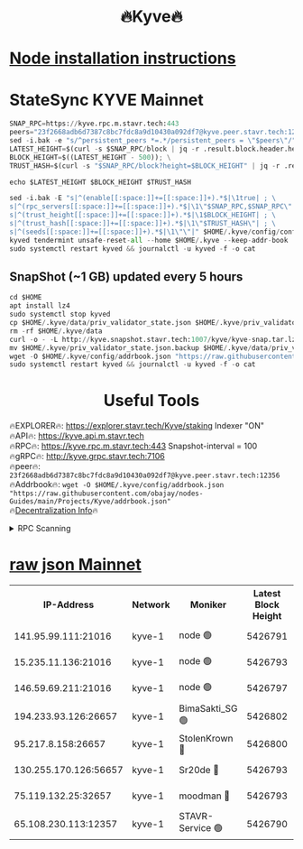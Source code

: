 <h1 align="center"> 🔥Kyve🔥</h1>

[Node installation instructions](https://github.com/obajay/nodes-Guides/tree/main/Projects/Kyve)
=
# StateSync KYVE Mainnet
```python
SNAP_RPC=https://kyve.rpc.m.stavr.tech:443
peers="23f2668adb6d7387c8bc7fdc8a9d10430a092df7@kyve.peer.stavr.tech:12356"
sed -i.bak -e "s/^persistent_peers *=.*/persistent_peers = \"$peers\"/" $HOME/.kyve/config/config.toml
LATEST_HEIGHT=$(curl -s $SNAP_RPC/block | jq -r .result.block.header.height); \
BLOCK_HEIGHT=$((LATEST_HEIGHT - 500)); \
TRUST_HASH=$(curl -s "$SNAP_RPC/block?height=$BLOCK_HEIGHT" | jq -r .result.block_id.hash)

echo $LATEST_HEIGHT $BLOCK_HEIGHT $TRUST_HASH

sed -i.bak -E "s|^(enable[[:space:]]+=[[:space:]]+).*$|\1true| ; \
s|^(rpc_servers[[:space:]]+=[[:space:]]+).*$|\1\"$SNAP_RPC,$SNAP_RPC\"| ; \
s|^(trust_height[[:space:]]+=[[:space:]]+).*$|\1$BLOCK_HEIGHT| ; \
s|^(trust_hash[[:space:]]+=[[:space:]]+).*$|\1\"$TRUST_HASH\"| ; \
s|^(seeds[[:space:]]+=[[:space:]]+).*$|\1\"\"|" $HOME/.kyve/config/config.toml
kyved tendermint unsafe-reset-all --home $HOME/.kyve --keep-addr-book
sudo systemctl restart kyved && journalctl -u kyved -f -o cat
```

## SnapShot (~1 GB) updated every 5 hours
```python
cd $HOME
apt install lz4
sudo systemctl stop kyved
cp $HOME/.kyve/data/priv_validator_state.json $HOME/.kyve/priv_validator_state.json.backup
rm -rf $HOME/.kyve/data
curl -o - -L http://kyve.snapshot.stavr.tech:1007/kyve/kyve-snap.tar.lz4 | lz4 -c -d - | tar -x -C $HOME/.kyve --strip-components 2
mv $HOME/.kyve/priv_validator_state.json.backup $HOME/.kyve/data/priv_validator_state.json
wget -O $HOME/.kyve/config/addrbook.json "https://raw.githubusercontent.com/obajay/nodes-Guides/main/Projects/Kyve/addrbook.json"
sudo systemctl restart kyved && journalctl -u kyved -f -o cat
```

<h1 align="center"> Useful Tools</h1>

🔥EXPLORER🔥:     https://explorer.stavr.tech/Kyve/staking        Indexer "ON" \
🔥API🔥: 			 		https://kyve.api.m.stavr.tech \
🔥RPC🔥:          https://kyve.rpc.m.stavr.tech:443	              Snapshot-interval = 100 \
🔥gRPC🔥:         http://kyve.grpc.stavr.tech:7106 \
🔥peer🔥:					`23f2668adb6d7387c8bc7fdc8a9d10430a092df7@kyve.peer.stavr.tech:12356` \
🔥Addrbook🔥:    ```wget -O $HOME/.kyve/config/addrbook.json "https://raw.githubusercontent.com/obajay/nodes-Guides/main/Projects/Kyve/addrbook.json"``` \
🔥[Decentralization Info](https://github.com/obajay/StateSync-snapshots/tree/main/Projects/Kyve/Decentralization)🔥

<details>
<summary>RPC Scanning</summary>

<h2 align="center"> We scan nodes in real time every 4 hours. And we provide the final result of RPC endpoints.
We cannot influence the operation of these nodes in any way. </h2>


```python
If Voting Power is higher than 0 --> then the Node is a validator of the network and may be subject to attack and be a potential threat to the chain.
```
```python
We marked such validators with a red symbol
```

</details>

[raw json Mainnet](https://rpc-check.kyvem.stavr.tech/kyvem/rpc-kyvem-result.json)
=



<table><tr><th>IP-Address</th><th>Network</th><th>Moniker</th><th>Latest Block Height</th><th>Earliest Block Height</th><th>Catching Up</th><th>Tx Index</th><th>Voting Power</th><th>Scan Time</th></tr><tr><td>141.95.99.111:21016</td><td>kyve-1</td><td>node 🟢</td><td>5426791</td><td>1</td><td>False</td><td>off</td><td>0</td><td>2024-03-19T09:58:13.152502355UTC</td></tr><tr><td>15.235.11.136:21016</td><td>kyve-1</td><td>node 🟢</td><td>5426793</td><td>1</td><td>False</td><td>off</td><td>0</td><td>2024-03-19T09:58:23.922507643UTC</td></tr><tr><td>146.59.69.211:21016</td><td>kyve-1</td><td>node 🟢</td><td>5426797</td><td>1</td><td>False</td><td>off</td><td>0</td><td>2024-03-19T09:58:47.542781468UTC</td></tr><tr><td>194.233.93.126:26657</td><td>kyve-1</td><td>BimaSakti_SG 🟢</td><td>5426802</td><td>2646001</td><td>False</td><td>off</td><td>0</td><td>2024-03-19T09:59:17.317467074UTC</td></tr><tr><td>95.217.8.158:26657</td><td>kyve-1</td><td>StolenKrown 🔴</td><td>5426800</td><td>5193501</td><td>False</td><td>on</td><td>2499</td><td>2024-03-19T09:59:08.304400628UTC</td></tr><tr><td>130.255.170.126:56657</td><td>kyve-1</td><td>Sr20de 🔴</td><td>5426793</td><td>5217201</td><td>False</td><td>off</td><td>5992</td><td>2024-03-19T09:58:24.392966494UTC</td></tr><tr><td>75.119.132.25:32657</td><td>kyve-1</td><td>moodman 🔴</td><td>5426793</td><td>5326793</td><td>False</td><td>off</td><td>6865</td><td>2024-03-19T09:58:26.827908183UTC</td></tr><tr><td>65.108.230.113:12357</td><td>kyve-1</td><td>STAVR-Service 🟢</td><td>5426790</td><td>5424701</td><td>False</td><td>on</td><td>0</td><td>2024-03-19T09:58:06.801627265UTC</td></tr></table>
